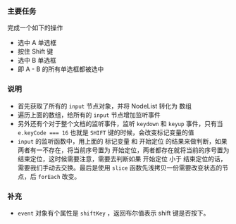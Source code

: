 ### 主要任务

 完成一个如下的操作

 - 选中 A 单选框
 - 按住 Shift 键
 - 选中 B 单选框
 - 即 A - B 的所有单选框都被选中

 ### 说明

- 首先获取了所有的 `input` 节点对象，并将 NodeList 转化为 数组
- 遍历上面的数组，给所有的 `input` 节点增加监听事件
- 另外还有个对于整个文档的监听事件，监听 `keydown` 和 `keyup` 事件，只有当 `e.keyCode === 16` 也就是 `SHIFT` 键的时候，会改变标记变量的值
- `input` 的监听函数中，用上面的 标记变量 和 开始定位 的结果来做判断，如果两者有一不存在，将当前序号置为 开始定位，两者都存在就将当前的序号置为 结束定位，这时候需要注意，需要去判断如果 开始定位 小于 结束定位的话，需要我们手动去交换。最后是使用 `slice` 函数先浅拷贝一份需要改变状态的节点，后 `forEach` 改变。


### 补充

- `event` 对象有个属性是 `shiftKey` ，返回布尔值表示 shift 键是否按下。
